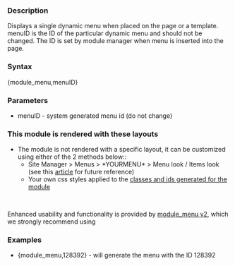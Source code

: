 <div class="description">
<h3 class="skiptoc">Description</h3>
<p>Displays a single dynamic menu when placed on the page or a template. menuID is the ID of the particular dynamic menu and should not be changed. The ID is set by module manager when menu is inserted into the page.</p>
</div>
<div id="syntax">
<h3>Syntax</h3>
<p>{<span>module_menu,menuID</span>}</p>
</div>
<div id="parameters">
<h3>Parameters</h3>
<ul>
    <li>menuID - system generated menu id (do not change)</li>
</ul>
</div>
<div id="layouts">
<h3>This module is rendered with these layouts</h3>
<ul>
    <li>The module is not rendered with a specific layout, it can be customized using either of the 2 methods below::
    <ul>
        <li>Site Manager &gt; Menus &gt; *YOURMENU* &gt; Menu look / Items look (see this <a href="http://kb.worldsecuresystems.com/kb/creating-dynamic-menu-using-default.html">article</a> for future reference)</li>
        <li>Your own css styles applied to the <a href="/kb_resources/screenshots/module_menu_std.png">classes and ids generated for the module</a></li>
    </ul>
    </li>
</ul>
<br />
<p>Enhanced usability and functionality is provided by <a href="http://knowledgebase6.businesscatalyst.com/kb/modules-and-tags-reference/modules/site-modules/Menus/module_menu-v2">module_menu v2</a>, which we strongly recommend using </p>
</div>
<div id="Examples">
<h3>Examples</h3>
<ul>
    <li>{<span>module_menu,128392</span>} - will generate the menu with the ID 128392</li>
</ul>
</div>
